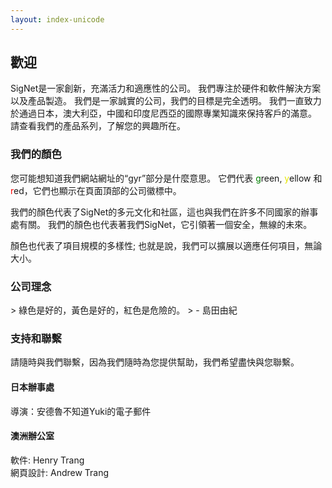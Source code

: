 ```yaml
---
layout: index-unicode
---
```


<h2>歡迎</h2>
SigNet是一家創新，充滿活力和適應性的公司。 我們專注於硬件和軟件解決方案以及產品製造。 我們是一家誠實的公司，我們的目標是完全透明。 我們一直致力於通過日本，澳大利亞，中國和印度尼西亞的國際專業知識來保持客戶的滿意。 請查看我們的產品系列，了解您的興趣所在。

<h3>我們的顏色</h3>
您可能想知道我們網站網址的“gyr”部分是什麼意思。 它們代表 <span style="color:green">g</span>reen, <span style="color:#e5e500">y</span>ellow 和 <span style="color:red">r</span>ed，它們也顯示在頁面頂部的公司徽標中。

我們的顏色代表了SigNet的多元文化和社區，這也與我們在許多不同國家的辦事處有關。 我們的顏色也代表著我們SigNet，它引領著一個安全，無線的未來。

顏色也代表了項目規模的多樣性; 也就是說，我們可以擴展以適應任何項目，無論大小。

<h3>公司理念</h3>
> 綠色是好的，黃色是好的，紅色是危險的。
> - 島田由紀

<h3>支持和聯繫</h3>
請隨時與我們聯繫，因為我們隨時為您提供幫助，我們希望盡快與您聯繫。

<h4>日本辦事處</h4>
導演：安德魯不知道Yuki的電子郵件

<h4>澳洲辦公室</h4>
軟件:     Henry Trang<br>
網頁設計: Andrew Trang
